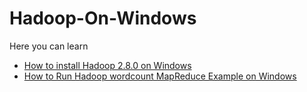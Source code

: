 # Hadoop-On-Windows
<p>Here you can learn</p>
<ul>
<li><a href="https://github.com/ShahbazHaroon/Hadoop-On-Windows/wiki/Steps-to-install-Hadoop-2.8.0-on-Windows">How to install Hadoop 2.8.0 on Windows</a></li>
<li><a href="https://github.com/ShahbazHaroon/Hadoop-On-Windows/wiki/Execute-Hadoop-wordcount-MapReduce-Example-on-Windows">How to Run Hadoop wordcount MapReduce Example on Windows</a></li>
</ul>
